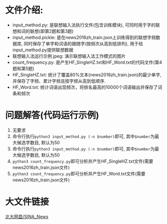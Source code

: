# 文件介绍:
- input_method.py: 是联想输入法执行文件(包含训练模块), 可同时用于字的联想和词的联想(即第2题和第3题)
- input_method.pickle: 是在news2016zh_train.json上训练得到的联想字频数据库, 同时保存了单字和词语的跟随字(按频次从高到低排列), 用于给input_method.py提供联想数据
- 联想输入法运行示例.jpeg: 演示联想输入法工作模式的图片
- count_frequency.py: 是产生HF_SingleHZ.txt和HF_Word.txt的代码文件(第4题和第5题)
- HF_SingleHZ.txt: 统计了覆盖80%文本(news2016zh_train.json)的最少单字, 并保存了字频、累计字频且按字频从高到低顺序.
- HF_Word.txt: 统计词语出现频次，将排名最高的10000个词语输出并保存了词条和频次

# 问题解答(代码运行示例)
1. 无要求
2. 命令行执行`python3 input_method.py (-n $number)`即可, 其中`$number`为最大候选字数目, 默认为50
3. 命令行执行`python3 input_method.py (-n $number)`即可, 其中`$number`为最大候选字数目, 默认为50
4. `python3 count_frequency.py`即可分析并产生HF_SingleHZ.txt文件(需要news2016zh_train.json文件)
5. `python3 count_frequency.py`即可分析并产生HF_Word.txt文件(需要news2016zh_train.json文件)

# 大文件链接
[北大网盘/SINA_News](https://disk.pku.edu.cn:443/link/3CED82219DA600FA892DEB2CE9D0D1C0)

